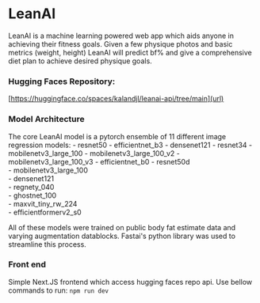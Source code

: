 # LeanAI
LeanAI is a machine learning powered web app which aids anyone in achieving their fitness goals. Given a few physique photos and basic metrics (weight, height) LeanAI will predict bf% and give a comprehensive diet plan to achieve desired physique goals. 

### Hugging Faces Repository:
[https://huggingface.co/spaces/kalandjl/leanai-api/tree/main](url)

### Model Architecture
The core LeanAI model is a pytorch ensemble of 11 different image regression models: 
    - resnet50
    - efficientnet_b3
    - densenet121
    - resnet34
    - mobilenetv3_large_100
    - mobilenetv3_large_100_v2
    - mobilenetv3_large_100_v3
    - efficientnet_b0
    - resnet50d                    
    - mobilenetv3_large_100    
    - densenet121              
    - regnety_040               
    - ghostnet_100                
    - maxvit_tiny_rw_224            
    - efficientformerv2_s0

All of these models were trained on public body fat estimate data and varying augmentation datablocks. Fastai's python library was used to streamline this process. 

### Front end
Simple Next.JS frontend which access hugging faces repo api. Use bellow commands to run:
` npm run dev `
